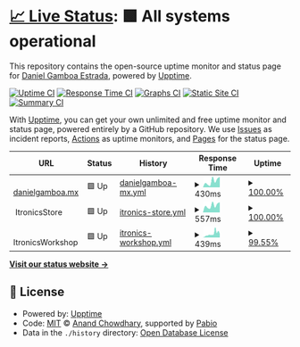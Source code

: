 # [📈 Live Status](https://status.gamboa.xyz): <!--live status--> **🟩 All systems operational**

This repository contains the open-source uptime monitor and status page for [Daniel Gamboa Estrada](danielgamboa.mx), powered by [Upptime](https://github.com/upptime/upptime).

[![Uptime CI](https://github.com/dgamboaestrada/upptime/workflows/Uptime%20CI/badge.svg)](https://github.com/dgamboaestrada/upptime/actions?query=workflow%3A%22Uptime+CI%22)
[![Response Time CI](https://github.com/dgamboaestrada/upptime/workflows/Response%20Time%20CI/badge.svg)](https://github.com/dgamboaestrada/upptime/actions?query=workflow%3A%22Response+Time+CI%22)
[![Graphs CI](https://github.com/dgamboaestrada/upptime/workflows/Graphs%20CI/badge.svg)](https://github.com/dgamboaestrada/upptime/actions?query=workflow%3A%22Graphs+CI%22)
[![Static Site CI](https://github.com/dgamboaestrada/upptime/workflows/Static%20Site%20CI/badge.svg)](https://github.com/dgamboaestrada/upptime/actions?query=workflow%3A%22Static+Site+CI%22)
[![Summary CI](https://github.com/dgamboaestrada/upptime/workflows/Summary%20CI/badge.svg)](https://github.com/dgamboaestrada/upptime/actions?query=workflow%3A%22Summary+CI%22)

With [Upptime](https://upptime.js.org), you can get your own unlimited and free uptime monitor and status page, powered entirely by a GitHub repository. We use [Issues](https://github.com/dgamboaestrada/upptime/issues) as incident reports, [Actions](https://github.com/dgamboaestrada/upptime/actions) as uptime monitors, and [Pages](https://status.gamboa.xyz) for the status page.

<!--start: status pages-->
<!-- This summary is generated by Upptime (https://github.com/upptime/upptime) -->
<!-- Do not edit this manually, your changes will be overwritten -->
<!-- prettier-ignore -->
| URL | Status | History | Response Time | Uptime |
| --- | ------ | ------- | ------------- | ------ |
| <img alt="" src="https://icons.duckduckgo.com/ip3/danielgamboa.mx.ico" height="13"> [danielgamboa.mx](https://danielgamboa.mx) | 🟩 Up | [danielgamboa-mx.yml](https://github.com/dgamboaestrada/upptime/commits/HEAD/history/danielgamboa-mx.yml) | <details><summary><img alt="Response time graph" src="./graphs/danielgamboa-mx/response-time-week.png" height="20"> 430ms</summary><br><a href="https://status.gamboa.xyz/history/danielgamboa-mx"><img alt="Response time 223" src="https://img.shields.io/endpoint?url=https%3A%2F%2Fraw.githubusercontent.com%2Fdgamboaestrada%2Fupptime%2FHEAD%2Fapi%2Fdanielgamboa-mx%2Fresponse-time.json"></a><br><a href="https://status.gamboa.xyz/history/danielgamboa-mx"><img alt="24-hour response time 739" src="https://img.shields.io/endpoint?url=https%3A%2F%2Fraw.githubusercontent.com%2Fdgamboaestrada%2Fupptime%2FHEAD%2Fapi%2Fdanielgamboa-mx%2Fresponse-time-day.json"></a><br><a href="https://status.gamboa.xyz/history/danielgamboa-mx"><img alt="7-day response time 430" src="https://img.shields.io/endpoint?url=https%3A%2F%2Fraw.githubusercontent.com%2Fdgamboaestrada%2Fupptime%2FHEAD%2Fapi%2Fdanielgamboa-mx%2Fresponse-time-week.json"></a><br><a href="https://status.gamboa.xyz/history/danielgamboa-mx"><img alt="30-day response time 342" src="https://img.shields.io/endpoint?url=https%3A%2F%2Fraw.githubusercontent.com%2Fdgamboaestrada%2Fupptime%2FHEAD%2Fapi%2Fdanielgamboa-mx%2Fresponse-time-month.json"></a><br><a href="https://status.gamboa.xyz/history/danielgamboa-mx"><img alt="1-year response time 226" src="https://img.shields.io/endpoint?url=https%3A%2F%2Fraw.githubusercontent.com%2Fdgamboaestrada%2Fupptime%2FHEAD%2Fapi%2Fdanielgamboa-mx%2Fresponse-time-year.json"></a></details> | <details><summary><a href="https://status.gamboa.xyz/history/danielgamboa-mx">100.00%</a></summary><a href="https://status.gamboa.xyz/history/danielgamboa-mx"><img alt="All-time uptime 99.31%" src="https://img.shields.io/endpoint?url=https%3A%2F%2Fraw.githubusercontent.com%2Fdgamboaestrada%2Fupptime%2FHEAD%2Fapi%2Fdanielgamboa-mx%2Fuptime.json"></a><br><a href="https://status.gamboa.xyz/history/danielgamboa-mx"><img alt="24-hour uptime 100.00%" src="https://img.shields.io/endpoint?url=https%3A%2F%2Fraw.githubusercontent.com%2Fdgamboaestrada%2Fupptime%2FHEAD%2Fapi%2Fdanielgamboa-mx%2Fuptime-day.json"></a><br><a href="https://status.gamboa.xyz/history/danielgamboa-mx"><img alt="7-day uptime 100.00%" src="https://img.shields.io/endpoint?url=https%3A%2F%2Fraw.githubusercontent.com%2Fdgamboaestrada%2Fupptime%2FHEAD%2Fapi%2Fdanielgamboa-mx%2Fuptime-week.json"></a><br><a href="https://status.gamboa.xyz/history/danielgamboa-mx"><img alt="30-day uptime 99.90%" src="https://img.shields.io/endpoint?url=https%3A%2F%2Fraw.githubusercontent.com%2Fdgamboaestrada%2Fupptime%2FHEAD%2Fapi%2Fdanielgamboa-mx%2Fuptime-month.json"></a><br><a href="https://status.gamboa.xyz/history/danielgamboa-mx"><img alt="1-year uptime 99.30%" src="https://img.shields.io/endpoint?url=https%3A%2F%2Fraw.githubusercontent.com%2Fdgamboaestrada%2Fupptime%2FHEAD%2Fapi%2Fdanielgamboa-mx%2Fuptime-year.json"></a></details>
| <img alt="" src="https://icons.duckduckgo.com/ip3/null.ico" height="13"> ItronicsStore | 🟩 Up | [itronics-store.yml](https://github.com/dgamboaestrada/upptime/commits/HEAD/history/itronics-store.yml) | <details><summary><img alt="Response time graph" src="./graphs/itronics-store/response-time-week.png" height="20"> 557ms</summary><br><a href="https://status.gamboa.xyz/history/itronics-store"><img alt="Response time 316" src="https://img.shields.io/endpoint?url=https%3A%2F%2Fraw.githubusercontent.com%2Fdgamboaestrada%2Fupptime%2FHEAD%2Fapi%2Fitronics-store%2Fresponse-time.json"></a><br><a href="https://status.gamboa.xyz/history/itronics-store"><img alt="24-hour response time 807" src="https://img.shields.io/endpoint?url=https%3A%2F%2Fraw.githubusercontent.com%2Fdgamboaestrada%2Fupptime%2FHEAD%2Fapi%2Fitronics-store%2Fresponse-time-day.json"></a><br><a href="https://status.gamboa.xyz/history/itronics-store"><img alt="7-day response time 557" src="https://img.shields.io/endpoint?url=https%3A%2F%2Fraw.githubusercontent.com%2Fdgamboaestrada%2Fupptime%2FHEAD%2Fapi%2Fitronics-store%2Fresponse-time-week.json"></a><br><a href="https://status.gamboa.xyz/history/itronics-store"><img alt="30-day response time 408" src="https://img.shields.io/endpoint?url=https%3A%2F%2Fraw.githubusercontent.com%2Fdgamboaestrada%2Fupptime%2FHEAD%2Fapi%2Fitronics-store%2Fresponse-time-month.json"></a><br><a href="https://status.gamboa.xyz/history/itronics-store"><img alt="1-year response time 316" src="https://img.shields.io/endpoint?url=https%3A%2F%2Fraw.githubusercontent.com%2Fdgamboaestrada%2Fupptime%2FHEAD%2Fapi%2Fitronics-store%2Fresponse-time-year.json"></a></details> | <details><summary><a href="https://status.gamboa.xyz/history/itronics-store">100.00%</a></summary><a href="https://status.gamboa.xyz/history/itronics-store"><img alt="All-time uptime 99.94%" src="https://img.shields.io/endpoint?url=https%3A%2F%2Fraw.githubusercontent.com%2Fdgamboaestrada%2Fupptime%2FHEAD%2Fapi%2Fitronics-store%2Fuptime.json"></a><br><a href="https://status.gamboa.xyz/history/itronics-store"><img alt="24-hour uptime 100.00%" src="https://img.shields.io/endpoint?url=https%3A%2F%2Fraw.githubusercontent.com%2Fdgamboaestrada%2Fupptime%2FHEAD%2Fapi%2Fitronics-store%2Fuptime-day.json"></a><br><a href="https://status.gamboa.xyz/history/itronics-store"><img alt="7-day uptime 100.00%" src="https://img.shields.io/endpoint?url=https%3A%2F%2Fraw.githubusercontent.com%2Fdgamboaestrada%2Fupptime%2FHEAD%2Fapi%2Fitronics-store%2Fuptime-week.json"></a><br><a href="https://status.gamboa.xyz/history/itronics-store"><img alt="30-day uptime 99.91%" src="https://img.shields.io/endpoint?url=https%3A%2F%2Fraw.githubusercontent.com%2Fdgamboaestrada%2Fupptime%2FHEAD%2Fapi%2Fitronics-store%2Fuptime-month.json"></a><br><a href="https://status.gamboa.xyz/history/itronics-store"><img alt="1-year uptime 99.99%" src="https://img.shields.io/endpoint?url=https%3A%2F%2Fraw.githubusercontent.com%2Fdgamboaestrada%2Fupptime%2FHEAD%2Fapi%2Fitronics-store%2Fuptime-year.json"></a></details>
| <img alt="" src="https://icons.duckduckgo.com/ip3/null.ico" height="13"> ItronicsWorkshop | 🟩 Up | [itronics-workshop.yml](https://github.com/dgamboaestrada/upptime/commits/HEAD/history/itronics-workshop.yml) | <details><summary><img alt="Response time graph" src="./graphs/itronics-workshop/response-time-week.png" height="20"> 439ms</summary><br><a href="https://status.gamboa.xyz/history/itronics-workshop"><img alt="Response time 338" src="https://img.shields.io/endpoint?url=https%3A%2F%2Fraw.githubusercontent.com%2Fdgamboaestrada%2Fupptime%2FHEAD%2Fapi%2Fitronics-workshop%2Fresponse-time.json"></a><br><a href="https://status.gamboa.xyz/history/itronics-workshop"><img alt="24-hour response time 456" src="https://img.shields.io/endpoint?url=https%3A%2F%2Fraw.githubusercontent.com%2Fdgamboaestrada%2Fupptime%2FHEAD%2Fapi%2Fitronics-workshop%2Fresponse-time-day.json"></a><br><a href="https://status.gamboa.xyz/history/itronics-workshop"><img alt="7-day response time 439" src="https://img.shields.io/endpoint?url=https%3A%2F%2Fraw.githubusercontent.com%2Fdgamboaestrada%2Fupptime%2FHEAD%2Fapi%2Fitronics-workshop%2Fresponse-time-week.json"></a><br><a href="https://status.gamboa.xyz/history/itronics-workshop"><img alt="30-day response time 361" src="https://img.shields.io/endpoint?url=https%3A%2F%2Fraw.githubusercontent.com%2Fdgamboaestrada%2Fupptime%2FHEAD%2Fapi%2Fitronics-workshop%2Fresponse-time-month.json"></a><br><a href="https://status.gamboa.xyz/history/itronics-workshop"><img alt="1-year response time 323" src="https://img.shields.io/endpoint?url=https%3A%2F%2Fraw.githubusercontent.com%2Fdgamboaestrada%2Fupptime%2FHEAD%2Fapi%2Fitronics-workshop%2Fresponse-time-year.json"></a></details> | <details><summary><a href="https://status.gamboa.xyz/history/itronics-workshop">99.55%</a></summary><a href="https://status.gamboa.xyz/history/itronics-workshop"><img alt="All-time uptime 99.93%" src="https://img.shields.io/endpoint?url=https%3A%2F%2Fraw.githubusercontent.com%2Fdgamboaestrada%2Fupptime%2FHEAD%2Fapi%2Fitronics-workshop%2Fuptime.json"></a><br><a href="https://status.gamboa.xyz/history/itronics-workshop"><img alt="24-hour uptime 100.00%" src="https://img.shields.io/endpoint?url=https%3A%2F%2Fraw.githubusercontent.com%2Fdgamboaestrada%2Fupptime%2FHEAD%2Fapi%2Fitronics-workshop%2Fuptime-day.json"></a><br><a href="https://status.gamboa.xyz/history/itronics-workshop"><img alt="7-day uptime 99.55%" src="https://img.shields.io/endpoint?url=https%3A%2F%2Fraw.githubusercontent.com%2Fdgamboaestrada%2Fupptime%2FHEAD%2Fapi%2Fitronics-workshop%2Fuptime-week.json"></a><br><a href="https://status.gamboa.xyz/history/itronics-workshop"><img alt="30-day uptime 99.77%" src="https://img.shields.io/endpoint?url=https%3A%2F%2Fraw.githubusercontent.com%2Fdgamboaestrada%2Fupptime%2FHEAD%2Fapi%2Fitronics-workshop%2Fuptime-month.json"></a><br><a href="https://status.gamboa.xyz/history/itronics-workshop"><img alt="1-year uptime 99.98%" src="https://img.shields.io/endpoint?url=https%3A%2F%2Fraw.githubusercontent.com%2Fdgamboaestrada%2Fupptime%2FHEAD%2Fapi%2Fitronics-workshop%2Fuptime-year.json"></a></details>

<!--end: status pages-->

[**Visit our status website →**](https://status.gamboa.xyz)

## 📄 License

- Powered by: [Upptime](https://github.com/upptime/upptime)
- Code: [MIT](./LICENSE) © [Anand Chowdhary](https://anandchowdhary.com), supported by [Pabio](https://pabio.com)
- Data in the `./history` directory: [Open Database License](https://opendatacommons.org/licenses/odbl/1-0/)
